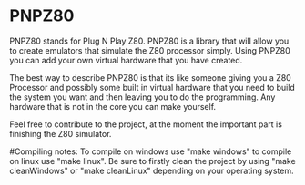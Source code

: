 # PNPZ80

PNPZ80 stands for Plug N Play Z80. PNPZ80 is a library that will allow you to create emulators that simulate the Z80 processor simply. Using PNPZ80 you can add your own virtual hardware that you have created.

The best way to describe PNPZ80 is that its like someone giving you a Z80 Processor and possibly some built in virtual hardware that you need to build the system you want and then leaving you to do the programming. Any hardware that is not in the core you can make yourself.

Feel free to contribute to the project, at the moment the important part is finishing the Z80 simulator.

#Compiling notes:
To compile on windows use "make windows" to compile on linux use "make linux". Be sure to firstly clean the project by using "make cleanWindows" or "make cleanLinux" depending on your operating system.
